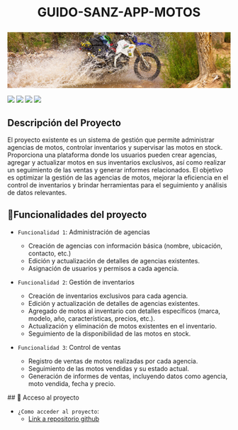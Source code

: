 <h1 align="center">
  <p align="center">GUIDO-SANZ-APP-MOTOS</p>
</h1>

![Imagen ilustrativa](https://github.com/guido-sanz/guido-sanz-parcial1/blob/main/img/ColDualSptNoRack.jpg)

<p align="left">
   <img src="https://img.shields.io/badge/STATUS-EN%20DESAROLLO-green">
   <img src="https://img.shields.io/badge/LANGUAJE-.NET-blueviolet">
   <img src="https://img.shields.io/badge/VERSION-1.0-blue">
   <img src="https://img.shields.io/badge/LICENSE-ISTEA-orange"> 
</p>

<h2>Descripción del Proyecto</h2>
<p>El proyecto existente es un sistema de gestión que permite administrar agencias de motos, controlar inventarios y supervisar las motos en stock. Proporciona una plataforma donde los usuarios pueden crear agencias, agregar y actualizar motos en sus inventarios exclusivos, así como realizar un seguimiento de las ventas y generar informes relacionados. El objetivo es optimizar la gestión de las agencias de motos, mejorar la eficiencia en el control de inventarios y brindar herramientas para el seguimiento y análisis de datos relevantes.</p>

## :hammer:Funcionalidades del proyecto

- `Funcionalidad 1`: Administración de agencias
    - Creación de agencias con información básica (nombre, ubicación, contacto, etc.)
    - Edición y actualización de detalles de agencias existentes.
    - Asignación de usuarios y permisos a cada agencia.
      
- `Funcionalidad 2`: Gestión de inventarios
    - Creación de inventarios exclusivos para cada agencia.
    - Edición y actualización de detalles de agencias existentes.
    - Agregado de motos al inventario con detalles específicos (marca, modelo, año, características, precios, etc.).
    - Actualización y eliminación de motos existentes en el inventario.
    - Seguimiento de la disponibilidad de las motos en stock.

- `Funcionalidad 3`: Control de ventas
    - Registro de ventas de motos realizadas por cada agencia.
    - Seguimiento de las motos vendidas y su estado actual.
    - Generación de informes de ventas, incluyendo datos como agencia, moto vendida, fecha y precio.

\## 📁 Acceso al proyecto

- `¿Como acceder al proyecto`:
    - [Link a repositorio github](https://github.com/guido-sanz/guido-sanz-parcial1)
